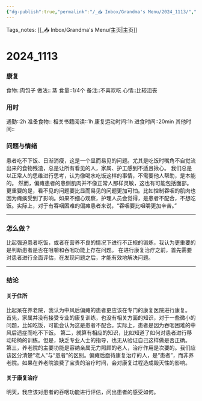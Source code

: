 ```yaml
---
{"dg-publish":true,"permalink":"/_📥 Inbox/Grandma's Menu/2024_1113/","tags":["🍛"]}
---
```


 Tags_notes: [[_📥 Inbox/Grandma's Menu/主页\|主页]]
# 2024_1113
### 康复
食物::肉包子
做法:: 蒸
食量::1/4个
备注::不喜欢吃
心情::比较沮丧

### 用时
通勤::2h
准备食物::
相关书籍阅读::1h
康复运动时间:1h
进食时间::20min
其他时间::
### 问题与情绪
患者吃不下饭、日渐消瘦，这是一个显而易见的问题。尤其是吃饭时嘴角不自觉流出来的食物残渣，总是让所有看见的人，家属、护工感到不适且揪心。
我们总是以正常人的思维进行思考，认为像喝水吃饭这样的事情，不需要他人帮助，是本能的。
然而，偏瘫患者的患侧肌肉并不像正常人那样灵敏，这也有可能包括面部。
更重要的是，看不见的问题要比显而易见的问题更加可怕。比如控制吞咽的肌肉也因为瘫痪受到了影响。如果不细心观察，护理人员会觉得，是患者不配合，不想吃饭。实际上，对于有吞咽困难的偏瘫患者来说，“吞咽要比咀嚼更加辛苦。”

___
### 怎么做？
比起强迫患者吃饭，或者在营养不良的情况下进行不正规的锻炼，我认为更重要的是判断患者是否在咀嚼和吞咽功能上存在问题。
在进行康复治疗之前，首先需要对患者进行全面评估，在发现问题之后，才能有效地解决问题。

---
### 结论
#### 关于住所
比起呆在养老院，我认为中风后偏瘫的患者更应该在专门的康复医院进行康复。
首先，家属并没有接受专业的康复训练，也没有相关方面的知识，对于一些微小的问题，比如吃饭，可能会认为这是患者不配合。实际上，患者是因为吞咽困难的中风后遗症而吃不下饭。
第二，就算有相应的知识，比如知道了如何对患者进行移动轮椅的训练。但是，缺乏专业人士的指导，也无从验证自己这样做是否正确。
第三，养老院的主要功能是容纳亲属无力照顾的老人，治疗作用是次要的。我们应该区分清楚“老人”与“患者”的区别。偏瘫后亟待康复治疗的人，是“患者”，而非养老院。如果在养老院浪费了宝贵的治疗时间，会对康复过程造成毁灭性的影响。
#### 关于康复治疗
明天，我应该对患者的吞咽功能进行评估，问出患者的感受如何。